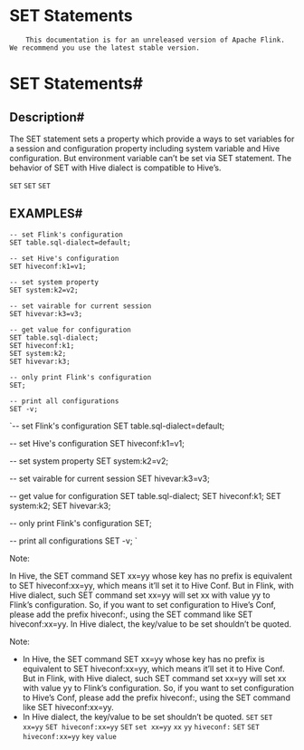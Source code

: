 # SET Statements


> 
        This documentation is for an unreleased version of Apache Flink. We recommend you use the latest stable version.
    


# SET Statements#


## Description#


The SET statement sets a property which provide a ways to set variables for a session and
configuration property including system variable and Hive configuration.
But environment variable can’t be set via SET statement. The behavior of SET with Hive dialect is compatible to Hive’s.

`SET`
`SET`
`SET`

## EXAMPLES#


```
-- set Flink's configuration
SET table.sql-dialect=default;

-- set Hive's configuration
SET hiveconf:k1=v1;

-- set system property
SET system:k2=v2;

-- set vairable for current session
SET hivevar:k3=v3;

-- get value for configuration
SET table.sql-dialect;
SET hiveconf:k1;
SET system:k2;
SET hivevar:k3;

-- only print Flink's configuration
SET;

-- print all configurations
SET -v;

```

`-- set Flink's configuration
SET table.sql-dialect=default;

-- set Hive's configuration
SET hiveconf:k1=v1;

-- set system property
SET system:k2=v2;

-- set vairable for current session
SET hivevar:k3=v3;

-- get value for configuration
SET table.sql-dialect;
SET hiveconf:k1;
SET system:k2;
SET hivevar:k3;

-- only print Flink's configuration
SET;

-- print all configurations
SET -v;
`

> 
Note:

In Hive, the SET command SET xx=yy whose key has no prefix is equivalent to SET hiveconf:xx=yy, which means it’ll set it to Hive Conf.
But in Flink, with Hive dialect, such SET command set xx=yy will set xx with value yy to Flink’s configuration.
So, if you want to set configuration to Hive’s Conf, please add the prefix hiveconf:, using the  SET command like SET hiveconf:xx=yy.
In Hive dialect, the key/value to be set shouldn’t be quoted.




Note:

* In Hive, the SET command SET xx=yy whose key has no prefix is equivalent to SET hiveconf:xx=yy, which means it’ll set it to Hive Conf.
But in Flink, with Hive dialect, such SET command set xx=yy will set xx with value yy to Flink’s configuration.
So, if you want to set configuration to Hive’s Conf, please add the prefix hiveconf:, using the  SET command like SET hiveconf:xx=yy.
* In Hive dialect, the key/value to be set shouldn’t be quoted.
`SET`
`SET xx=yy`
`SET hiveconf:xx=yy`
`SET`
`set xx=yy`
`xx`
`yy`
`hiveconf:`
`SET`
`SET hiveconf:xx=yy`
`key`
`value`
